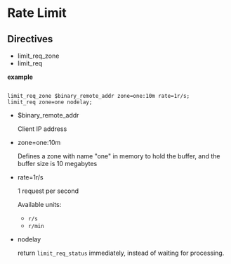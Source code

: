 # Rate Limit

## Directives

- limit_req_zone
- limit_req

**example**

```nginx

limit_req_zone $binary_remote_addr zone=one:10m rate=1r/s;
limit_req zone=one nodelay;

```

+ $binary_remote_addr
    
    Client IP address

+ zone=one:10m
    
    Defines a zone with name "one" in memory to hold the buffer, and the buffer size is 10 megabytes

+ rate=1r/s
    
    1 request per second

    Available units:

    * `r/s`
    * `r/min`

+ nodelay

    return `limit_req_status` immediately, instead of waiting for processing. 
